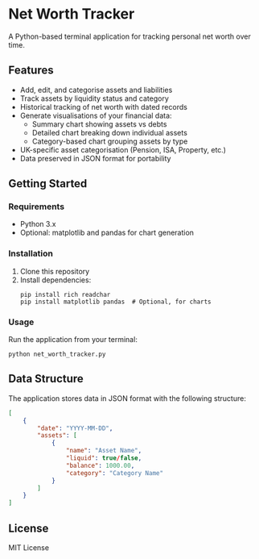 # Net Worth Tracker

A Python-based terminal application for tracking personal net worth over time.

## Features

- Add, edit, and categorise assets and liabilities
- Track assets by liquidity status and category
- Historical tracking of net worth with dated records
- Generate visualisations of your financial data:
  - Summary chart showing assets vs debts
  - Detailed chart breaking down individual assets
  - Category-based chart grouping assets by type
- UK-specific asset categorisation (Pension, ISA, Property, etc.)
- Data preserved in JSON format for portability

## Getting Started

### Requirements

- Python 3.x
- Optional: matplotlib and pandas for chart generation

### Installation

1. Clone this repository
2. Install dependencies:
   ```
   pip install rich readchar
   pip install matplotlib pandas  # Optional, for charts
   ```

### Usage

Run the application from your terminal:

```
python net_worth_tracker.py
```

## Data Structure

The application stores data in JSON format with the following structure:

```json
[
    {
        "date": "YYYY-MM-DD",
        "assets": [
            {
                "name": "Asset Name",
                "liquid": true/false,
                "balance": 1000.00,
                "category": "Category Name"
            }
        ]
    }
]
```

## License

MIT License 